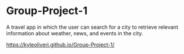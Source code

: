 # Group-Project-1

A travel app in which the user can search for a city to retrieve relevant information about weather, news, and events in the city.

https://kyleoliveri.github.io/Group-Project-1/
